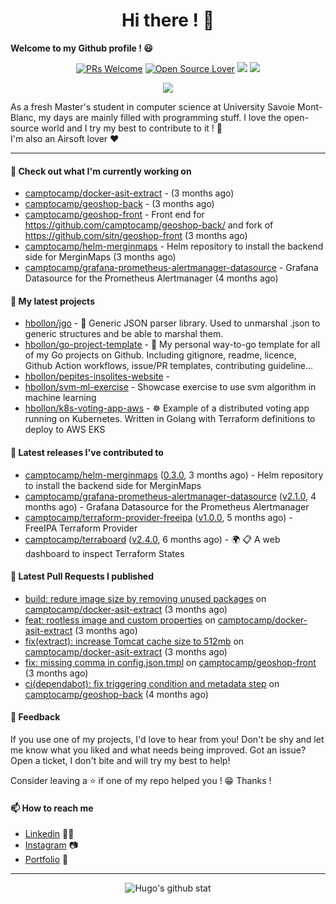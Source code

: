 <h1 align="center">Hi there ! 👋</h1>

**Welcome to my Github profile ! 😃** <br/>

<p align="center"> 
    <a href="https://github.com/hbollon/"><img src="https://img.shields.io/badge/PRs-welcome-brightgreen.svg?style=flat&logo=github" alt="PRs Welcome"></a> 
    <a href="https://github.com/hbollon/"><img src="https://badges.frapsoft.com/os/v2/open-source.svg?v=103" alt="Open Source Lover"></a>
    <a href="https://github.com/hbollon/"><img src="https://komarev.com/ghpvc/?username=hbollon"></a>
    <a href="https://github.com/hbollon/"><img src="https://img.shields.io/github/followers/hbollon.svg?label=Follow%20@hbollon&style=social"></a>
</p>

<p align="center"> 
    <a href="https://github.com/ryo-ma/github-profile-trophy"><img src="https://github-profile-trophy.vercel.app/?username=hbollon&theme=onedark&margin-w=15&margin-h=15&no-frame=true&column=7"/></a>
</p>

As a fresh Master's student in computer science at University Savoie Mont-Blanc, my days are mainly filled with programming stuff. I love the open-source world and I try my best to contribute to it ! 🙈 <br/>
I'm also an Airsoft lover ❤️

<hr>

#### 👷 Check out what I'm currently working on

- [camptocamp/docker-asit-extract](https://github.com/camptocamp/docker-asit-extract) -  (3 months ago)
- [camptocamp/geoshop-back](https://github.com/camptocamp/geoshop-back) -  (3 months ago)
- [camptocamp/geoshop-front](https://github.com/camptocamp/geoshop-front) - Front end for https://github.com/camptocamp/geoshop-back/ and fork of https://github.com/sitn/geoshop-front (3 months ago)
- [camptocamp/helm-merginmaps](https://github.com/camptocamp/helm-merginmaps) - Helm repository to install the backend side for MerginMaps (3 months ago)
- [camptocamp/grafana-prometheus-alertmanager-datasource](https://github.com/camptocamp/grafana-prometheus-alertmanager-datasource) - Grafana Datasource for the Prometheus Alertmanager (4 months ago)

#### 🌱 My latest projects

- [hbollon/jgo](https://github.com/hbollon/jgo) - 📔 Generic JSON parser library. Used to unmarshal .json to generic structures and be able to marshal them.
- [hbollon/go-project-template](https://github.com/hbollon/go-project-template) - 📜 My personal way-to-go template for all of my Go projects on Github. Including gitignore, readme, licence, Github Action workflows, issue/PR templates, contributing guideline...
- [hbollon/pepites-insolites-website](https://github.com/hbollon/pepites-insolites-website) - 
- [hbollon/svm-ml-exercise](https://github.com/hbollon/svm-ml-exercise) - Showcase exercise to use svm algorithm in machine learning 
- [hbollon/k8s-voting-app-aws](https://github.com/hbollon/k8s-voting-app-aws) - :wheel_of_dharma: Example of a distributed voting app running on Kubernetes. Written in Golang with Terraform definitions to deploy to AWS EKS

#### 🔭 Latest releases I've contributed to

- [camptocamp/helm-merginmaps](https://github.com/camptocamp/helm-merginmaps) ([0.3.0](https://github.com/camptocamp/helm-merginmaps/releases/tag/0.3.0), 3 months ago) - Helm repository to install the backend side for MerginMaps
- [camptocamp/grafana-prometheus-alertmanager-datasource](https://github.com/camptocamp/grafana-prometheus-alertmanager-datasource) ([v2.1.0](https://github.com/camptocamp/grafana-prometheus-alertmanager-datasource/releases/tag/v2.1.0), 4 months ago) - Grafana Datasource for the Prometheus Alertmanager
- [camptocamp/terraform-provider-freeipa](https://github.com/camptocamp/terraform-provider-freeipa) ([v1.0.0](https://github.com/camptocamp/terraform-provider-freeipa/releases/tag/v1.0.0), 5 months ago) - FreeIPA Terraform Provider
- [camptocamp/terraboard](https://github.com/camptocamp/terraboard) ([v2.4.0](https://github.com/camptocamp/terraboard/releases/tag/v2.4.0), 6 months ago) - :earth_africa: :clipboard:  A web dashboard to inspect Terraform States 

#### 🔨 Latest Pull Requests I published

- [build: redure image size by removing unused packages](https://github.com/camptocamp/docker-asit-extract/pull/27) on [camptocamp/docker-asit-extract](https://github.com/camptocamp/docker-asit-extract) (3 months ago)
- [feat: rootless image and custom properties](https://github.com/camptocamp/docker-asit-extract/pull/26) on [camptocamp/docker-asit-extract](https://github.com/camptocamp/docker-asit-extract) (3 months ago)
- [fix(extract): increase Tomcat cache size to 512mb](https://github.com/camptocamp/docker-asit-extract/pull/25) on [camptocamp/docker-asit-extract](https://github.com/camptocamp/docker-asit-extract) (3 months ago)
- [fix: missing comma in config.json.tmpl](https://github.com/camptocamp/geoshop-front/pull/25) on [camptocamp/geoshop-front](https://github.com/camptocamp/geoshop-front) (3 months ago)
- [ci(dependabot): fix triggering condition and metadata step](https://github.com/camptocamp/geoshop-back/pull/44) on [camptocamp/geoshop-back](https://github.com/camptocamp/geoshop-back) (4 months ago)

#### 💬 Feedback

If you use one of my projects, I'd love to hear from you! Don't be shy and let me know what you liked
and what needs being improved. Got an issue? Open a ticket, I don't bite and will try my best to help!

Consider leaving a ⭐ if one of my repo helped you ! 😁 Thanks !

#### 📫 How to reach me
- <a href="https://www.linkedin.com/in/hugobollon">Linkedin</a> 👨‍💼
- <a href="https://www.instagram.com/_hbollon">Instagram</a> 📷
- <a href="https://hugobollon.me">Portfolio</a> 💼

<hr>

<div align="center">
    <a>
        <img alt="Hugo's github stat" src="https://github-readme-stats.vercel.app/api?username=hbollon&count_private=true&show_icons=true&theme=dark&include_all_commits=true" />
    </a>
</div>

